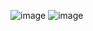 ![image](https://github.com/user-attachments/assets/a02941df-f4a4-4ef6-b627-ad7202118934)
![image](https://github.com/user-attachments/assets/ae9639d8-c3d7-4bcf-b5bd-6b174c42490d)
